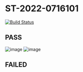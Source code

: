 # ST-2022-0716101

[![Build Status](https://app.travis-ci.com/redchicken75/ST-2022-0716101.svg?branch=main)](https://app.travis-ci.com/redchicken75/ST-2022-0716101)

## PASS
![image](https://user-images.githubusercontent.com/44732367/158635023-389a610c-eeb7-4a4b-b7fa-af2d49057149.png)
![image](https://user-images.githubusercontent.com/44732367/158635099-537065ae-0436-46ca-8ebe-92eede277a36.png)

## FAILED

